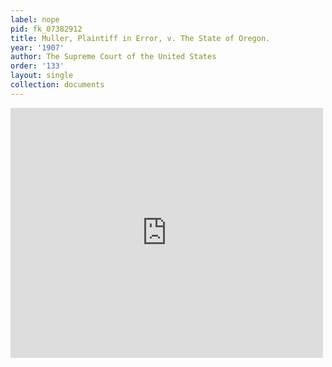 ```yaml
---
label: nope
pid: fk_07382912
title: Muller, Plaintiff in Error, v. The State of Oregon.
year: '1907'
author: The Supreme Court of the United States
order: '133'
layout: single
collection: documents
---
```

<iframe src="https://northwestern.app.box.com/embed/s/iw20qormpdpd1b7djl2uforrkdan9a86?sortColumn=date&view=list" width="500" height="400" frameborder="0" allowfullscreen webkitallowfullscreen msallowfullscreen></iframe>

